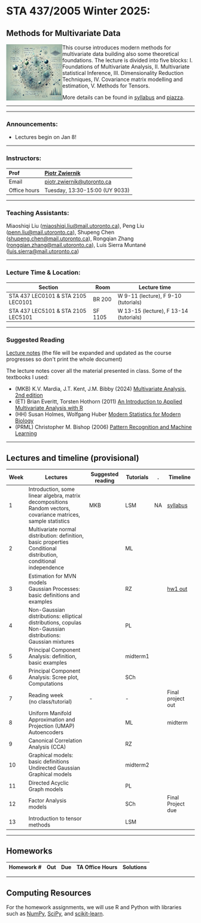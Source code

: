 # STA 437/2005  Winter 2025: 
## Methods for Multivariate Data


<img src="pics/cover.png" align="left" width="150"> This course introduces modern methods for multivariate data building also some theoretical foundations. The lecture is divided into five blocks: I. Foundations of Multivariate Analysis, II. Multivariate statistical Inference, III. Dimensionality Reduction Techniques, IV. Covariance matrix modelling and estimation, V. Methods for Tensors.




More details can be found in [syllabus](syllabus/syllabus.pdf) and [piazza](https://piazza.com/utoronto.ca/winter2025/sta4372005).

***
***

### Announcements:

- Lectures begin on Jan 8!

***

### Instructors:

| Prof |  [Piotr Zwiernik](https://pzwiernik.github.io/) |
| :--- | :--- |
| Email | piotr.zwiernik@utoronto.ca |
| Office hours | Tuesday, 13:30-15:00 (UY 9033) |

***

### Teaching Assistants:

Miaoshiqi Liu (miaoshiqi.liu@mail.utoronto.ca), Peng Liu (penn.liu@mail.utoronto.ca), Shupeng Chen (shupeng.chen@mail.utoronto.ca), Rongqian Zhang (rongqian.zhang@mail.utoronto.ca), Luis Sierra Muntané (luis.sierra@mail.utoronto.ca)
  

***

### Lecture Time & Location:

| Section | Room | Lecture time| 
| --- | --- | --- | 
| STA 437 LEC0101 & STA 2105 LEC0101| BR 200 | W 9-11 (lecture), F 9-10 (tutorials)| 
| STA 437 LEC5101 & STA 2105 LEC5101 | SF 1105 | W 13-15 (lecture), F 13-14 (tutorials)| 


***

### Suggested Reading
[Lecture notes](STA437Notes.pdf) (the file will be expanded and updated as the course progresses so don't print the whole document)

The lecture notes cover all the material presented in class. Some of the textbooks I used:
* (MKB) K.V. Mardia, J.T. Kent, J.M. Bibby (2024) [Multivariate Analysis, 2nd edition](https://www.wiley.com/en-us/Multivariate+Analysis%2C+2nd+Edition-p-9781118738023)
* (ET) Brian Everitt, Torsten Hothorn (2011) [An Introduction to Applied Multivariate Analysis with R]()
* (HH) Susan Holmes, Wolfgang Huber [Modern Statistics for Modern Biology](https://web.stanford.edu/class/bios221/book/)
*	(PRML) Christopher M. Bishop (2006) [Pattern Recognition and Machine Learning](https://www.microsoft.com/en-us/research/people/cmbishop/prml-book/)
***

## Lectures and timeline (provisional)

| Week | Lectures  | Suggested reading | Tutorials | .  | Timeline |
| --- |  --- | --- | --- | --- | --- | 
| 1 | Introduction, some linear algebra, matrix decompositions<br/>Random vectors, covariance matrices, sample statistics  | MKB  | LSM | NA | [syllabus]() |
| 2 | Multivariate normal distribution: definition, basic properties <br/> Conditional distribution, conditional independence |  | ML |  | |
| 3 | Estimation for MVN models <br> Gaussian Processes: basic definitions and examples   |  | RZ |  | [hw1 out](#homeworks)  |
| 4 | Non-Gaussian distributions: elliptical distributions, copulas <br> Non-Gaussian distributions: Gaussian mixtures     |  | PL  | |  |
| 5 | Principal Component Analysis: definition, basic examples   |  | midterm1  | |  |
| 6 | Principal Component Analysis: Scree plot, Computations  |  | SCh  | |  |
| 7 | Reading week <br/> (no class/tutorial)  | - | - | | Final project out | 
| 8 | Uniform Manifold Approximation and Projection (UMAP) <br> Autoencoders |  | ML | | midterm |
| 9 | Canonical Correlation Analysis (CCA)  |  | RZ| | |
| 10 | Graphical models: basic definitions <br> Undirected Gaussian Graphical models | | midterm2 | | |
| 11 | Directed Acyclic Graph models |  |   PL | |  |
| 12 |  Factor Analysis models |  | SCh  |  | Final Project due |
| 13 | Introduction to tensor methods  |  | LSM| |  |

<!--
| 1 | [Introduction <br/> Probabilistic Models](slides/w01/sld01.pdf) | | PML1 1.1-1.3 <br/> PML1 3.4, 4.2  |  [tut w1](slides/w01/tut01/tut01.pdf) | [syllabus](syllabus/syllabus.pdf) |
| 2 | [Decision theory <br/> Directed Graphical Models](slides/w02/sld02.pdf) || PRML 1.5 <br/> PML2 4.2| [tut w2](slides/w02/tut02.pdf) | |
| 3 | [Markov Random Fields <br/> Exact inference](slides/w03/sld03.pdf) | | PML2 2.3, 4.3 <br/> PML2 9.5 | [tut w3](slides/w03/tut03/tut03.pdf) | [hw1 out](#homeworks)  |
| 4 | [Message passing](slides/w04/L4-1.pdf) <br/> [Monte Carlo Methods](slides/w04/L4-2.pdf) |   | PML2 9.3, 9.4 <br/> PML2 11.1, 11.2, 11.5 | [tut w4](slides/w04/T4.pdf) <br/> [bonus MP worksheet - tree](slides/w04/L4_sup_Mp_tree.pdf) <br/> [bonus MP worksheet - cycle](slides/w04/L4_sup_Mp_cycle.pdf)| hw1 due |
| 5 | [Sampling I <br/> Sampling II](slides/w05/sld05.pdf) | | PML2 2.6, 12.1-12.6  | [tut w5](slides/w05/tut05.pdf)<br/>[j-notebook](slides/w05/tut5.ipynb)| [hw2 out](#homeworks) |
| 6 | [Hidden Markov Models <br/> Variational inference I](slides/w06/sld06.pdf) |  | PML2 9.2 <br/> PML2 5.1, | [colab](https://colab.research.google.com/drive/1CZbpGvV54lQmH3-nFlsw1qmPGkBY42kg?usp=sharing) | hw2 due |
| 7 | Reading week <br/> (no class/tutorial) | - | - | - |- | 
| 8 | [Midterm exam](notes/midterm.md) |  | [practice midterm](midterm/prac-mid.pdf) <br/> [solutions](midterm/prac-mid-sols.pdf) | - | midterm |
| 9 | [Variational inference II <br/> EM algorithm](slides/w09/sld09.pdf) |[rec w9](https://play.library.utoronto.ca/watch/4cbf194fe2446fc3e513748cc76b8e72) |[Blei's notes](https://www.cs.princeton.edu/courses/archive/fall11/cos597C/lectures/variational-inference-i.pdf) <br/> PML2 10.1-10.2 <br/> PML1 3.5.1, 8.7.2-8.7.3 | [tut w9](slides/w09/Tutorial9.pdf)| |
| 10 | [Probabilistic PCA <br/> Bayesian regression](slides/w10/sld10.pdf) | [rec w10](https://play.library.utoronto.ca/watch/7153bd6cac5cefe01691120748968f3d)| PRML 12.2 <br/> PRML 3.3|[tut w10](slides/w10/Probabilistic_PCA_tutorial.ipynb) | [hw3 out](#homeworks) |
| 11 | [Kernel methods <br/> Gaussian processes](slides/w12/sld12.pdf) |[rec w11](https://play.library.utoronto.ca/watch/70f79d046490dd50e484e32cf712c44f) | PRML 6.1-3 <br/> PRML 6.4 |[GP tutorial](https://scikit-learn.org/stable/modules/gaussian_process.html) <br/> [tut w11](slides/w12/Kernel_regression.ipynb) |  |
| 12 | [Neural Networks](slides/w11/lec11.pdf) | [rec w12](https://play.library.utoronto.ca/watch/a46f849c286d3d2cff963e1794a078a0) | [notes](slides/w11/nn_notes.pdf) | [NN tutorial](https://colab.research.google.com/drive/1pDBm1RRTFHcs8bmn23fM0Qc8HoTFfdGd?usp=sharing) | hw3 due |
| 13 |  [Diffusion models](./slides/w13/L13-1.pdf) <br/> Final exam review | [rec w13](https://play.library.utoronto.ca/watch/41808a0f0e925ccb1045fa38f2b6ca84) | [more detailed diffusion blog](https://lilianweng.github.io/posts/2021-07-11-diffusion-models) | - |  |
-->

***

## Homeworks

| Homework # | Out | Due | TA Office Hours | Solutions |
| --- | --- | --- | --- | --- |
<!--
|[Assigment 1](https://colab.research.google.com/drive/1wZYgVqb_qEZkHfcsw4EHCW85wVUsVT1s?usp=sharing) |1/22 |2/04 | 1/31 3-4pm, 2/02 11am-12pm, both at Sidney Smith, rooms 621/621A| [solutions](./hw/hw1/STA414_2024_HW1_Answers.pdf)|
|[Assigment 2](https://colab.research.google.com/drive/1CrlCXFbOf18Hj70H6kOlQIXJc1RciC6r?usp=sharing) |2/05 |2/18 |2/13 1-2pm and on 2/16 11am-12pm, both at Sidney Smith, room 621 |[solutions](./hw/hw2/STA414_2024_Assignment_2_Solution.pdf) |
|[Assigment 3](https://colab.research.google.com/drive/139glMCWwqZa8ZnhBm7qwC6H6r538U7r-?usp=sharing) |3/04 |3/24 | 3/18 and 3/19, both 11am-noon in UY 9040 | [solutions](./hw/hw3/STA414_2024_Assignment_3_Solutions.pdf) |
-->






***

## Computing Resources
For the homework assignments, we will use R and Python with libraries such as [NumPy](https://numpy.org/), [SciPy](https://www.scipy.org/), and [scikit-learn](https://scikit-learn.org/stable/). 
